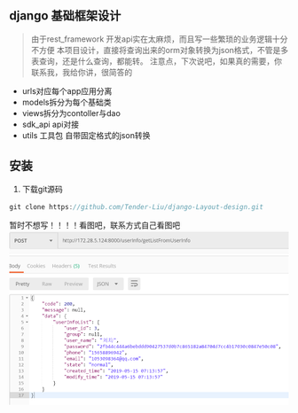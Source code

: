 ## django 基础框架设计
 > 由于rest_framework 开发api实在太麻烦，而且写一些繁琐的业务逻辑十分不方便
 > 本项目设计，直接将查询出来的orm对象转换为json格式，不管是多表查询，还是什么查询，都能转。
 > 注意点，下次说吧，如果真的需要，你联系我，我给你讲，很简答的
 
 - urls对应每个app应用分离
 - models拆分为每个基础类
 - views拆分为contoller与dao
 - sdk_api api对接
 - utils 工具包   自带固定格式的json转换
 
## 安装

  1. 下载git源码
  ```java
  git clone https://github.com/Tender-Liu/django-Layout-design.git
  ```
  暂时不想写！！！！看图吧，联系方式自己看图吧
  ![效果图片](123.png)
  
  
